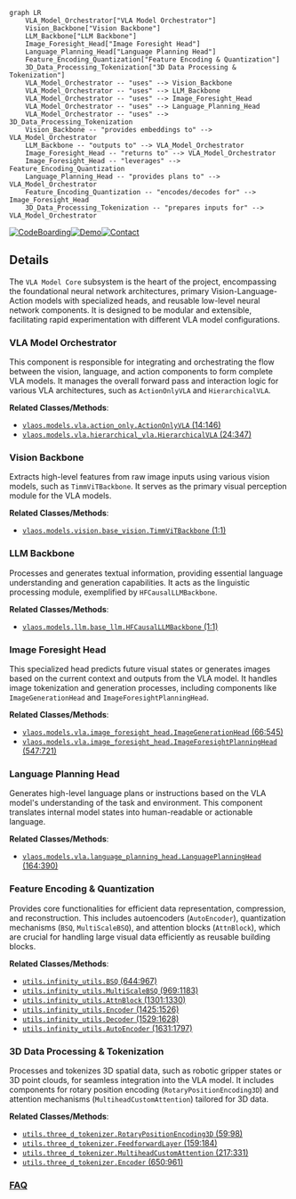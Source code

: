 ```mermaid
graph LR
    VLA_Model_Orchestrator["VLA Model Orchestrator"]
    Vision_Backbone["Vision Backbone"]
    LLM_Backbone["LLM Backbone"]
    Image_Foresight_Head["Image Foresight Head"]
    Language_Planning_Head["Language Planning Head"]
    Feature_Encoding_Quantization["Feature Encoding & Quantization"]
    3D_Data_Processing_Tokenization["3D Data Processing & Tokenization"]
    VLA_Model_Orchestrator -- "uses" --> Vision_Backbone
    VLA_Model_Orchestrator -- "uses" --> LLM_Backbone
    VLA_Model_Orchestrator -- "uses" --> Image_Foresight_Head
    VLA_Model_Orchestrator -- "uses" --> Language_Planning_Head
    VLA_Model_Orchestrator -- "uses" --> 3D_Data_Processing_Tokenization
    Vision_Backbone -- "provides embeddings to" --> VLA_Model_Orchestrator
    LLM_Backbone -- "outputs to" --> VLA_Model_Orchestrator
    Image_Foresight_Head -- "returns to" --> VLA_Model_Orchestrator
    Image_Foresight_Head -- "leverages" --> Feature_Encoding_Quantization
    Language_Planning_Head -- "provides plans to" --> VLA_Model_Orchestrator
    Feature_Encoding_Quantization -- "encodes/decodes for" --> Image_Foresight_Head
    3D_Data_Processing_Tokenization -- "prepares inputs for" --> VLA_Model_Orchestrator
```

[![CodeBoarding](https://img.shields.io/badge/Generated%20by-CodeBoarding-9cf?style=flat-square)](https://github.com/CodeBoarding/CodeBoarding)[![Demo](https://img.shields.io/badge/Try%20our-Demo-blue?style=flat-square)](https://www.codeboarding.org/demo)[![Contact](https://img.shields.io/badge/Contact%20us%20-%20contact@codeboarding.org-lightgrey?style=flat-square)](mailto:contact@codeboarding.org)

## Details

The `VLA Model Core` subsystem is the heart of the project, encompassing the foundational neural network architectures, primary Vision-Language-Action models with specialized heads, and reusable low-level neural network components. It is designed to be modular and extensible, facilitating rapid experimentation with different VLA model configurations.

### VLA Model Orchestrator
This component is responsible for integrating and orchestrating the flow between the vision, language, and action components to form complete VLA models. It manages the overall forward pass and interaction logic for various VLA architectures, such as `ActionOnlyVLA` and `HierarchicalVLA`.


**Related Classes/Methods**:

- <a href="https://github.com/HeegerGao/VLA-OS/blob/main/vlaos/models/vla/action_only.py#L14-L146" target="_blank" rel="noopener noreferrer">`vlaos.models.vla.action_only.ActionOnlyVLA` (14:146)</a>
- <a href="https://github.com/HeegerGao/VLA-OS/blob/main/vlaos/models/vla/hierarchical_vla.py#L24-L347" target="_blank" rel="noopener noreferrer">`vlaos.models.vla.hierarchical_vla.HierarchicalVLA` (24:347)</a>


### Vision Backbone
Extracts high-level features from raw image inputs using various vision models, such as `TimmViTBackbone`. It serves as the primary visual perception module for the VLA models.


**Related Classes/Methods**:

- <a href="https://github.com/HeegerGao/VLA-OS/blob/main/vlaos/models/vision/base_vision.py#L1-L1" target="_blank" rel="noopener noreferrer">`vlaos.models.vision.base_vision.TimmViTBackbone` (1:1)</a>


### LLM Backbone
Processes and generates textual information, providing essential language understanding and generation capabilities. It acts as the linguistic processing module, exemplified by `HFCausalLLMBackbone`.


**Related Classes/Methods**:

- <a href="https://github.com/HeegerGao/VLA-OS/blob/main/vlaos/models/llm/base_llm.py#L1-L1" target="_blank" rel="noopener noreferrer">`vlaos.models.llm.base_llm.HFCausalLLMBackbone` (1:1)</a>


### Image Foresight Head
This specialized head predicts future visual states or generates images based on the current context and outputs from the VLA model. It handles image tokenization and generation processes, including components like `ImageGenerationHead` and `ImageForesightPlanningHead`.


**Related Classes/Methods**:

- <a href="https://github.com/HeegerGao/VLA-OS/blob/main/vlaos/models/vla/image_foresight_head.py#L66-L545" target="_blank" rel="noopener noreferrer">`vlaos.models.vla.image_foresight_head.ImageGenerationHead` (66:545)</a>
- <a href="https://github.com/HeegerGao/VLA-OS/blob/main/vlaos/models/vla/image_foresight_head.py#L547-L721" target="_blank" rel="noopener noreferrer">`vlaos.models.vla.image_foresight_head.ImageForesightPlanningHead` (547:721)</a>


### Language Planning Head
Generates high-level language plans or instructions based on the VLA model's understanding of the task and environment. This component translates internal model states into human-readable or actionable language.


**Related Classes/Methods**:

- <a href="https://github.com/HeegerGao/VLA-OS/blob/main/vlaos/models/vla/language_planning_head.py#L164-L390" target="_blank" rel="noopener noreferrer">`vlaos.models.vla.language_planning_head.LanguagePlanningHead` (164:390)</a>


### Feature Encoding & Quantization
Provides core functionalities for efficient data representation, compression, and reconstruction. This includes autoencoders (`AutoEncoder`), quantization mechanisms (`BSQ`, `MultiScaleBSQ`), and attention blocks (`AttnBlock`), which are crucial for handling large visual data efficiently as reusable building blocks.


**Related Classes/Methods**:

- <a href="https://github.com/HeegerGao/VLA-OS/blob/main/utils/infinity_utils.py#L644-L967" target="_blank" rel="noopener noreferrer">`utils.infinity_utils.BSQ` (644:967)</a>
- <a href="https://github.com/HeegerGao/VLA-OS/blob/main/utils/infinity_utils.py#L969-L1183" target="_blank" rel="noopener noreferrer">`utils.infinity_utils.MultiScaleBSQ` (969:1183)</a>
- <a href="https://github.com/HeegerGao/VLA-OS/blob/main/utils/infinity_utils.py#L1301-L1330" target="_blank" rel="noopener noreferrer">`utils.infinity_utils.AttnBlock` (1301:1330)</a>
- <a href="https://github.com/HeegerGao/VLA-OS/blob/main/utils/infinity_utils.py#L1425-L1526" target="_blank" rel="noopener noreferrer">`utils.infinity_utils.Encoder` (1425:1526)</a>
- <a href="https://github.com/HeegerGao/VLA-OS/blob/main/utils/infinity_utils.py#L1529-L1628" target="_blank" rel="noopener noreferrer">`utils.infinity_utils.Decoder` (1529:1628)</a>
- <a href="https://github.com/HeegerGao/VLA-OS/blob/main/utils/infinity_utils.py#L1631-L1797" target="_blank" rel="noopener noreferrer">`utils.infinity_utils.AutoEncoder` (1631:1797)</a>


### 3D Data Processing & Tokenization
Processes and tokenizes 3D spatial data, such as robotic gripper states or 3D point clouds, for seamless integration into the VLA model. It includes components for rotary position encoding (`RotaryPositionEncoding3D`) and attention mechanisms (`MultiheadCustomAttention`) tailored for 3D data.


**Related Classes/Methods**:

- <a href="https://github.com/HeegerGao/VLA-OS/blob/main/utils/three_d_tokenizer.py#L59-L98" target="_blank" rel="noopener noreferrer">`utils.three_d_tokenizer.RotaryPositionEncoding3D` (59:98)</a>
- <a href="https://github.com/HeegerGao/VLA-OS/blob/main/utils/three_d_tokenizer.py#L159-L184" target="_blank" rel="noopener noreferrer">`utils.three_d_tokenizer.FeedforwardLayer` (159:184)</a>
- <a href="https://github.com/HeegerGao/VLA-OS/blob/main/utils/three_d_tokenizer.py#L217-L331" target="_blank" rel="noopener noreferrer">`utils.three_d_tokenizer.MultiheadCustomAttention` (217:331)</a>
- <a href="https://github.com/HeegerGao/VLA-OS/blob/main/utils/three_d_tokenizer.py#L650-L961" target="_blank" rel="noopener noreferrer">`utils.three_d_tokenizer.Encoder` (650:961)</a>




### [FAQ](https://github.com/CodeBoarding/GeneratedOnBoardings/tree/main?tab=readme-ov-file#faq)